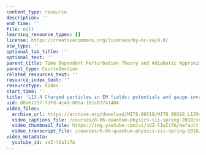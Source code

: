 ```yaml
---
content_type: resource
description: ''
end_time: ''
file: null
learning_resource_types: []
license: https://creativecommons.org/licenses/by-nc-sa/4.0/
ocw_type: ''
optional_tab_title: ''
optional_text: ''
parent_title: Time Dependent Perturbation Theory and Adiabatic Approximation
parent_type: CourseSection
related_resources_text: ''
resource_index_text: ''
resourcetype: Video
start_time: ''
title: 'L13.4 Charged particles in EM fields: potentials and gauge invariance'
uid: d0a61217-f3fd-4c4d-805a-161c83741484
video_files:
  archive_url: https://archive.org/download/MIT8.06S18/MIT8_06S18_L13S4_300k.mp4
  video_captions_file: /courses/8-06-quantum-physics-iii-spring-2018/xVZ-lIuIi7A_captions.webvtt
  video_thumbnail_file: https://img.youtube.com/vi/xVZ-lIuIi7A/default.jpg
  video_transcript_file: /courses/8-06-quantum-physics-iii-spring-2018/xVZ-lIuIi7A_transcript.pdf
video_metadata:
  youtube_id: xVZ-lIuIi7A
---
```

